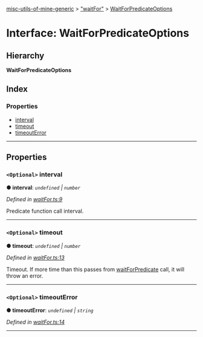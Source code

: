 [misc-utils-of-mine-generic](../README.md) > ["waitFor"](../modules/_waitfor_.md) > [WaitForPredicateOptions](../interfaces/_waitfor_.waitforpredicateoptions.md)

# Interface: WaitForPredicateOptions

## Hierarchy

**WaitForPredicateOptions**

## Index

### Properties

* [interval](_waitfor_.waitforpredicateoptions.md#interval)
* [timeout](_waitfor_.waitforpredicateoptions.md#timeout)
* [timeoutError](_waitfor_.waitforpredicateoptions.md#timeouterror)

---

## Properties

<a id="interval"></a>

### `<Optional>` interval

**● interval**: *`undefined` \| `number`*

*Defined in [waitFor.ts:9](https://github.com/cancerberoSgx/misc-utils-of-mine/blob/85b0b78/misc-utils-of-mine-generic/src/waitFor.ts#L9)*

Predicate function call interval.

___
<a id="timeout"></a>

### `<Optional>` timeout

**● timeout**: *`undefined` \| `number`*

*Defined in [waitFor.ts:13](https://github.com/cancerberoSgx/misc-utils-of-mine/blob/85b0b78/misc-utils-of-mine-generic/src/waitFor.ts#L13)*

Timeout. If more time than this passes from [waitForPredicate](../modules/_waitfor_.md#waitforpredicate) call, it will throw an error.

___
<a id="timeouterror"></a>

### `<Optional>` timeoutError

**● timeoutError**: *`undefined` \| `string`*

*Defined in [waitFor.ts:14](https://github.com/cancerberoSgx/misc-utils-of-mine/blob/85b0b78/misc-utils-of-mine-generic/src/waitFor.ts#L14)*

___

